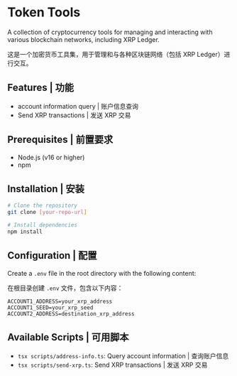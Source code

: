 # Token Tools

A collection of cryptocurrency tools for managing and interacting with various blockchain networks, including XRP Ledger.

这是一个加密货币工具集，用于管理和与各种区块链网络（包括 XRP Ledger）进行交互。

## Features | 功能

- account information query | 账户信息查询
- Send XRP transactions | 发送 XRP 交易

## Prerequisites | 前置要求

- Node.js (v16 or higher)
- npm

## Installation | 安装

```bash
# Clone the repository
git clone [your-repo-url]

# Install dependencies
npm install
```

## Configuration | 配置

Create a `.env` file in the root directory with the following content:

在根目录创建 `.env` 文件，包含以下内容：

```env
ACCOUNT1_ADDRESS=your_xrp_address
ACCOUNT1_SEED=your_xrp_seed
ACCOUNT2_ADDRESS=destination_xrp_address
```

## Available Scripts | 可用脚本

- `tsx scripts/address-info.ts`: Query account information | 查询账户信息
- `tsx scripts/send-xrp.ts`: Send XRP transactions | 发送 XRP 交易
